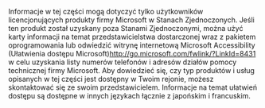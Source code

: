 <Token xmlns:xlink="http://www.w3.org/1999/xlink">Informacje w tej części mogą dotyczyć tylko użytkowników licencjonujących produkty firmy Microsoft w Stanach Zjednoczonych. Jeśli ten produkt został uzyskany poza Stanami Zjednoczonymi, można użyć karty informacji na temat przedstawicielstwa dostarczonej wraz z pakietem oprogramowania lub odwiedzić <externalLink xmlns="http://ddue.schemas.microsoft.com/authoring/2003/5"><linkText>witrynę internetową Microsoft Accessibility (Ułatwienia dostępu Microsoft)</linkText><linkUri>http://go.microsoft.com/fwlink/?LinkId=8431</linkUri></externalLink> w celu uzyskania listy numerów telefonów i adresów działów pomocy technicznej firmy Microsoft. Aby dowiedzieć się, czy typ produktów i usług opisanych w tej części jest dostępny w Twoim rejonie, możesz skontaktować się ze swoim przedstawicielem. Informacje na temat ułatwień dostępu są dostępne w innych językach łącznie z japońskim i francuskim.</Token>

<!--HONumber=Jul16_HO3-->


